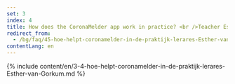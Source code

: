 ```yaml
---
set: 3
index: 4
title: How does the CoronaMelder app work in practice? <br />Teacher Esther van Gorkum
redirect_from: 
  - /bg/faq/45-hoe-helpt-coronamelder-in-de-praktijk-lerares-Esther-van-Gorkum
contentLang: en
---
```

{% include content/en/3-4-hoe-helpt-coronamelder-in-de-praktijk-lerares-Esther-van-Gorkum.md %}

